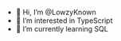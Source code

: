 - 👋 Hi, I’m @LowzyKnown
- 👀 I’m interested in TypeScript
- 🌱 I’m currently learning SQL

<!---
LowzyKnown/LowzyKnown is a ✨ special ✨ repository because its `README.md` (this file) appears on your GitHub profile.
You can click the Preview link to take a look at your changes.
--->
